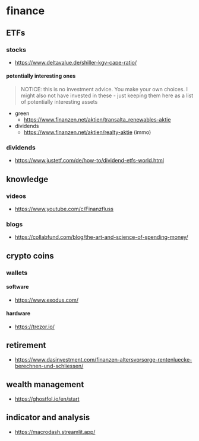 # finance

## ETFs


### stocks

- https://www.deltavalue.de/shiller-kgv-cape-ratio/

#### potentially interesting ones

> NOTICE: this is no investment advice. You make your own choices. I might also not have invested in these - just keeping them here as a list of potentially interesting assets

- green
    - https://www.finanzen.net/aktien/transalta_renewables-aktie
- dividends
    - https://www.finanzen.net/aktien/realty-aktie (immo)

### dividends

- https://www.justetf.com/de/how-to/dividend-etfs-world.html

## knowledge 

### videos

- https://www.youtube.com/c/Finanzfluss

### blogs

- https://collabfund.com/blog/the-art-and-science-of-spending-money/


## crypto coins

### wallets

#### software

- https://www.exodus.com/

#### hardware

- https://trezor.io/


## retirement

- https://www.dasinvestment.com/finanzen-altersvorsorge-rentenluecke-berechnen-und-schliessen/


## wealth management

- https://ghostfol.io/en/start


## indicator and analysis

- https://macrodash.streamlit.app/
